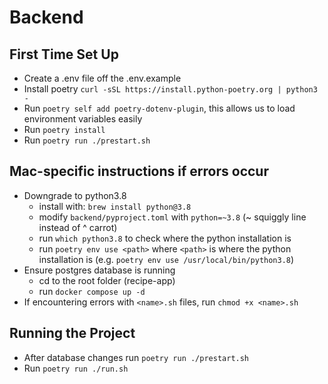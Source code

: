 # Backend

## First Time Set Up

- Create a .env file off the .env.example
- Install poetry `curl -sSL https://install.python-poetry.org | python3 -`
- Run `poetry self add poetry-dotenv-plugin`, this allows us to load environment variables easily
- Run `poetry install`
- Run `poetry run ./prestart.sh`

## Mac-specific instructions if errors occur

- Downgrade to python3.8
  - install with: `brew install python@3.8`
  - modify `backend/pyproject.toml` with `python=~3.8` (~ squiggly line instead of ^ carrot)
  - run `which python3.8` to check where the python installation is
  - run `poetry env use <path>` where `<path>` is where the python installation is (e.g. `poetry env use /usr/local/bin/python3.8`)
- Ensure postgres database is running
  - cd to the root folder (recipe-app)
  - run `docker compose up -d`
- If encountering errors with `<name>.sh` files, run `chmod +x <name>.sh`

## Running the Project

- After database changes run `poetry run ./prestart.sh`
- Run `poetry run ./run.sh`
